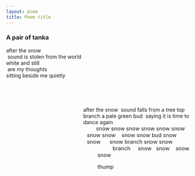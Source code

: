 ```yaml
---
layout: poem
title: Poem title
---
```


### A pair of tanka

after the snow  
&nbsp;sound is stolen from the world  
white and still  
&nbsp;are my thoughts  
sitting beside me quietly  

&nbsp;

&nbsp;




<span style ="display:inline-block;margin-left:15em;">
after the snow  
&nbsp;sound falls from a tree top branch  
a pale green bud  
&nbsp;saying it is time  
to dance again  
</span>

<span style ="display:inline-block;font-size: 11pt;margin-left:15em;">
&nbsp;&nbsp;&nbsp;&nbsp;&nbsp;&nbsp;snow snow snow  
snow snow snow snow snow  
&nbsp;&nbsp;&nbsp;snow snow bud snow snow  
&nbsp;&nbsp;&nbsp;&nbsp;&nbsp;snow branch snow snow  
&nbsp;&nbsp;&nbsp;&nbsp;&nbsp;&nbsp;&nbsp;&nbsp;&nbsp;&nbsp;&nbsp;&nbsp;&nbsp;&nbsp;&nbsp;&nbsp;&nbsp;branch  
&nbsp;&nbsp;&nbsp;&nbsp;snow  
&nbsp;&nbsp;snow  
&nbsp;&nbsp;&nbsp;snow  
&nbsp;  
&nbsp;&nbsp;&nbsp;&nbsp;&nbsp;snow  
  
&nbsp;&nbsp;&nbsp;&nbsp;&nbsp;&nbsp;&nbsp;thump  
</span>


